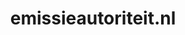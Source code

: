 ---
layout: post
title:  "emissieautoriteit.nl"
internal_url:  "/dutchgov/emissieautoriteit.nl.html"
categories: dutchgov
---